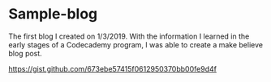 # Sample-blog
The first blog I created on 1/3/2019. With the information I learned in the early stages of a Codecademy program, I was able to create a make believe blog post.

https://gist.github.com/673ebe57415f0612950370bb00fe9d4f
